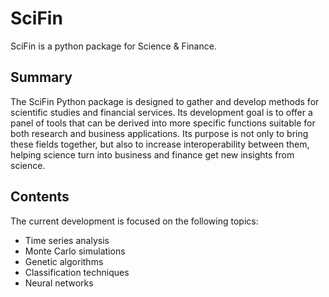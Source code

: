 # SciFin
SciFin is a python package for Science &amp; Finance.

## Summary

The SciFin Python package is designed to gather and develop methods for scientific studies and financial services. Its development goal is to offer a panel of tools that can be derived into more specific functions suitable for both research and business applications. Its purpose is not only to bring these fields together, but also to increase 
interoperability between them, helping science turn into business and finance get new insights from science.


## Contents

The current development is focused on the following topics:
- Time series analysis
- Monte Carlo simulations
- Genetic algorithms
- Classification techniques
- Neural networks


